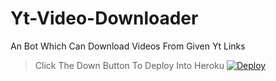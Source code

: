 # Yt-Video-Downloader
An Bot Which Can Download Videos From Given Yt Links
 
>Click The Down Button To Deploy Into Heroku
[![Deploy](https://www.herokucdn.com/deploy/button.svg)](https://heroku.com/deploy?template=https://github.com/megabottaa/Yt-Video-Downloader)
